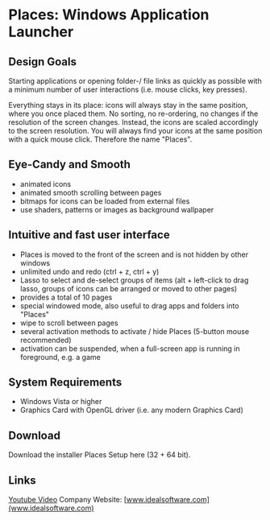 # Places: Windows Application Launcher


## Design Goals
Starting applications or opening folder-/ file links as quickly as possible with a minimum number of user interactions (i.e. mouse clicks, key presses).

Everything stays in its place: icons will always stay in the same position, where you once placed them. No sorting, no re-ordering, no changes if the resolution of the screen changes. Instead, the icons are scaled accordingly to the screen resolution. You will always find your icons at the same position with a quick mouse click. Therefore the name "Places".

## Eye-Candy and Smooth
 - animated icons
 - animated smooth scrolling between pages
 - bitmaps for icons can be loaded from external files
 - use shaders, patterns or images as background wallpaper
    
## Intuitive and fast user interface
 - Places is moved to the front of the screen and is not hidden by other windows
 - unlimited undo and redo (ctrl + z, ctrl + y)
 - Lasso to select and de-select groups of items (alt + left-click to drag lasso, groups of icons can be arranged or moved to other pages)
 - provides a total of 10 pages
 - special windowed mode, also useful to drag apps and folders into "Places"
 - wipe to scroll between pages
 - several activation methods to activate / hide Places (5-button mouse recommended)
 - activation can be suspended, when a full-screen app is running in foreground, e.g. a game

## System Requirements
 - Windows Vista or higher
 - Graphics Card with OpenGL driver (i.e. any modern Graphics Card)

## Download
Download the installer Places Setup here (32 + 64 bit).

## Links
[Youtube Video](https://youtu.be/onOWVSTzzqM)
Company Website: [www.idealsoftware.com](www.idealsoftware.com)
